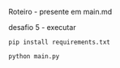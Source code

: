 Roteiro - presente em main.md

desafio 5 - executar

```
pip install requirements.txt 
```

```
python main.py
```
